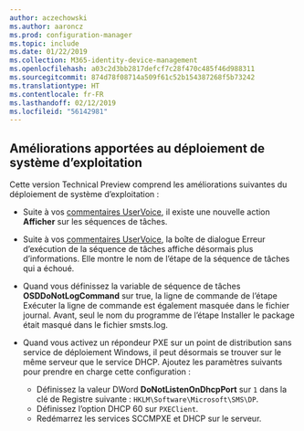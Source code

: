 ```yaml
---
author: aczechowski
ms.author: aaroncz
ms.prod: configuration-manager
ms.topic: include
ms.date: 01/22/2019
ms.collection: M365-identity-device-management
ms.openlocfilehash: a03c2d3bb2817defcf7c28f470c485f46d988311
ms.sourcegitcommit: 874d78f08714a509f61c52b154387268f5b73242
ms.translationtype: HT
ms.contentlocale: fr-FR
ms.lasthandoff: 02/12/2019
ms.locfileid: "56142981"
---
```

## <a name="bkmk_osd"></a> Améliorations apportées au déploiement de système d’exploitation
<!--3633146,3641475,3654172,3734270-->

Cette version Technical Preview comprend les améliorations suivantes du déploiement de système d’exploitation :

- Suite à vos [commentaires UserVoice](https://configurationmanager.uservoice.com/forums/300492-ideas/suggestions/20361052-task-sequence-view-only-option), il existe une nouvelle action **Afficher** sur les séquences de tâches. <!--3633146-->  

- Suite à vos [commentaires UserVoice](https://configurationmanager.uservoice.com/forums/300492-ideas/suggestions/13880781-task-sequence-error-dialog-box-needs-to-show-step), la boîte de dialogue Erreur d’exécution de la séquence de tâches affiche désormais plus d’informations. Elle montre le nom de l’étape de la séquence de tâches qui a échoué. <!--3641475-->  

- Quand vous définissez la variable de séquence de tâches **OSDDoNotLogCommand** sur true, la ligne de commande de l’étape Exécuter la ligne de commande est également masquée dans le fichier journal. Avant, seul le nom du programme de l’étape Installer le package était masqué dans le fichier smsts.log.<!--3654172-->  

- Quand vous activez un répondeur PXE sur un point de distribution sans service de déploiement Windows, il peut désormais se trouver sur le même serveur que le service DHCP. Ajoutez les paramètres suivants pour prendre en charge cette configuration :<!--3734270-->  
    - Définissez la valeur DWord **DoNotListenOnDhcpPort** sur `1` dans la clé de Registre suivante : `HKLM\Software\Microsoft\SMS\DP`. 
    - Définissez l’option DHCP 60 sur `PXEClient`.  
    - Redémarrez les services SCCMPXE et DHCP sur le serveur.  

